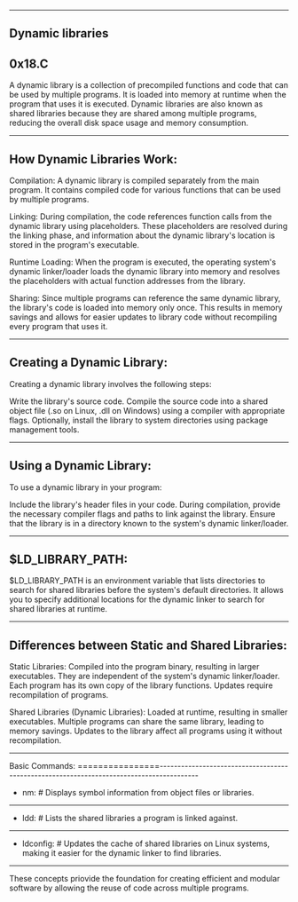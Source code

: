 -----------------
Dynamic libraries
------------------
0x18.C
-------

A dynamic library is a collection of precompiled functions and code that can be used by multiple programs. It is loaded into memory at runtime when the program that uses it is executed. Dynamic libraries are also known as shared libraries because they are shared among multiple programs, reducing the overall disk space usage and memory consumption.

---------------------------------------------------------------------------------------------------------
How Dynamic Libraries Work:
---------------------------------------------------------------------------------------------------------

Compilation: A dynamic library is compiled separately from the main program. It contains compiled code for various functions that can be used by multiple programs.

Linking: During compilation, the code references function calls from the dynamic library using placeholders. These placeholders are resolved during the linking phase, and information about the dynamic library's location is stored in the program's executable.

Runtime Loading: When the program is executed, the operating system's dynamic linker/loader loads the dynamic library into memory and resolves the placeholders with actual function addresses from the library.

Sharing: Since multiple programs can reference the same dynamic library, the library's code is loaded into memory only once. This results in memory savings and allows for easier updates to library code without recompiling every program that uses it.

---------------------------------------------------------------------------------------------------------
Creating a Dynamic Library:
---------------------------------------------------------------------------------------------------------

Creating a dynamic library involves the following steps:

Write the library's source code.
Compile the source code into a shared object file (.so on Linux, .dll on Windows) using a compiler with appropriate flags.
Optionally, install the library to system directories using package management tools.

---------------------------------------------------------------------------------------------------------
Using a Dynamic Library:
---------------------------------------------------------------------------------------------------------

To use a dynamic library in your program:

Include the library's header files in your code.
During compilation, provide the necessary compiler flags and paths to link against the library.
Ensure that the library is in a directory known to the system's dynamic linker/loader.

---------------------------------------------------------------------------------------------------------
$LD_LIBRARY_PATH:
---------------------------------------------------------------------------------------------------------

$LD_LIBRARY_PATH is an environment variable that lists directories to search for shared libraries before the system's default directories. It allows you to specify additional locations for the dynamic linker to search for shared libraries at runtime.

---------------------------------------------------------------------------------------------------------
Differences between Static and Shared Libraries:
---------------------------------------------------------------------------------------------------------

Static Libraries: Compiled into the program binary, resulting in larger executables. They are independent of the system's dynamic linker/loader. Each program has its own copy of the library functions. Updates require recompilation of programs.

Shared Libraries (Dynamic Libraries): Loaded at runtime, resulting in smaller executables. Multiple programs can share the same library, leading to memory savings. Updates to the library affect all programs using it without recompilation.

---------------------------------------------------------------------------------------------------------
Basic Commands:
================-----------------------------------------------------------------------------------------

* nm:
		# Displays symbol information from object files or libraries.
---------------------------------------------------------------------------------------------------------
* ldd:
		# Lists the shared libraries a program is linked against.
---------------------------------------------------------------------------------------------------------
* ldconfig:
		# Updates the cache of shared libraries on Linux systems, making it easier
		  for the dynamic linker to find libraries.
---------------------------------------------------------------------------------------------------------


These concepts priovide the foundation for creating efficient and modular software by allowing the reuse of code across multiple programs.
